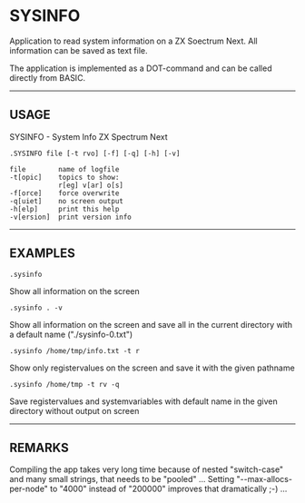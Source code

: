 # SYSINFO

Application to read system information on a ZX Soectrum Next. All information can be saved as text file.

The application is implemented as a DOT-command and can be called directly from BASIC.

---

## USAGE

SYSINFO - System Info ZX Spectrum Next

    .SYSINFO file [-t rvo] [-f] [-q] [-h] [-v] 

    file        name of logfile
    -t[opic]    topics to show:
                r[eg] v[ar] o[s]
    -f[orce]    force overwrite
    -q[uiet]    no screen output
    -h[elp]     print this help
    -v[ersion]  print version info

---

## EXAMPLES

    .sysinfo

Show all information on the screen

    .sysinfo . -v

Show all information on the screen and save all in the current directory with a default name ("./sysinfo-0.txt")

    .sysinfo /home/tmp/info.txt -t r

Show only registervalues on the screen and save it with the given pathname

    .sysinfo /home/tmp -t rv -q

Save registervalues and systemvariables with default name in the given directory without output on screen

---
## REMARKS

Compiling the app takes very long time because of nested "switch-case" and many small strings, that needs to be "pooled" ...
Setting "--max-allocs-per-node" to "4000" instead of "200000" improves that dramatically ;-) ...

